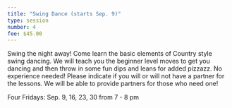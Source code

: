 ```yaml
---
title: "Swing Dance (starts Sep. 9)"
type: session
number: 4
fee: $45.00
---
```


Swing the night away! Come learn the basic elements of Country style swing dancing. We will teach you the beginner level moves to get you dancing and then throw in some fun dips and leans for added pizzazz. No experience needed! Please indicate if you will or will not have a partner for the lessons. We will be able to provide partners for those who need one!

Four Fridays: Sep. 9, 16, 23, 30 from 7 - 8 pm

